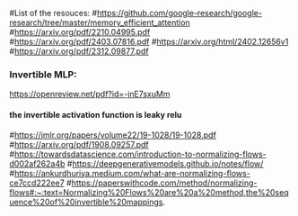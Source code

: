 #List of the resouces:
#https://github.com/google-research/google-research/tree/master/memory_efficient_attention
#https://arxiv.org/pdf/2210.04995.pdf
#https://arxiv.org/pdf/2403.07816.pdf
#https://arxiv.org/html/2402.12656v1
#https://arxiv.org/pdf/2312.09877.pdf


### Invertible MLP:
https://openreview.net/pdf?id=-jnE7sxuMm
#### the invertible activation function is leaky relu




#https://jmlr.org/papers/volume22/19-1028/19-1028.pdf
#https://arxiv.org/pdf/1908.09257.pdf
#https://towardsdatascience.com/introduction-to-normalizing-flows-d002af262a4b
#https://deepgenerativemodels.github.io/notes/flow/
#https://ankurdhuriya.medium.com/what-are-normalizing-flows-ce7ccd222ee7
#https://paperswithcode.com/method/normalizing-flows#:~:text=Normalizing%20Flows%20are%20a%20method,the%20sequence%20of%20invertible%20mappings.
